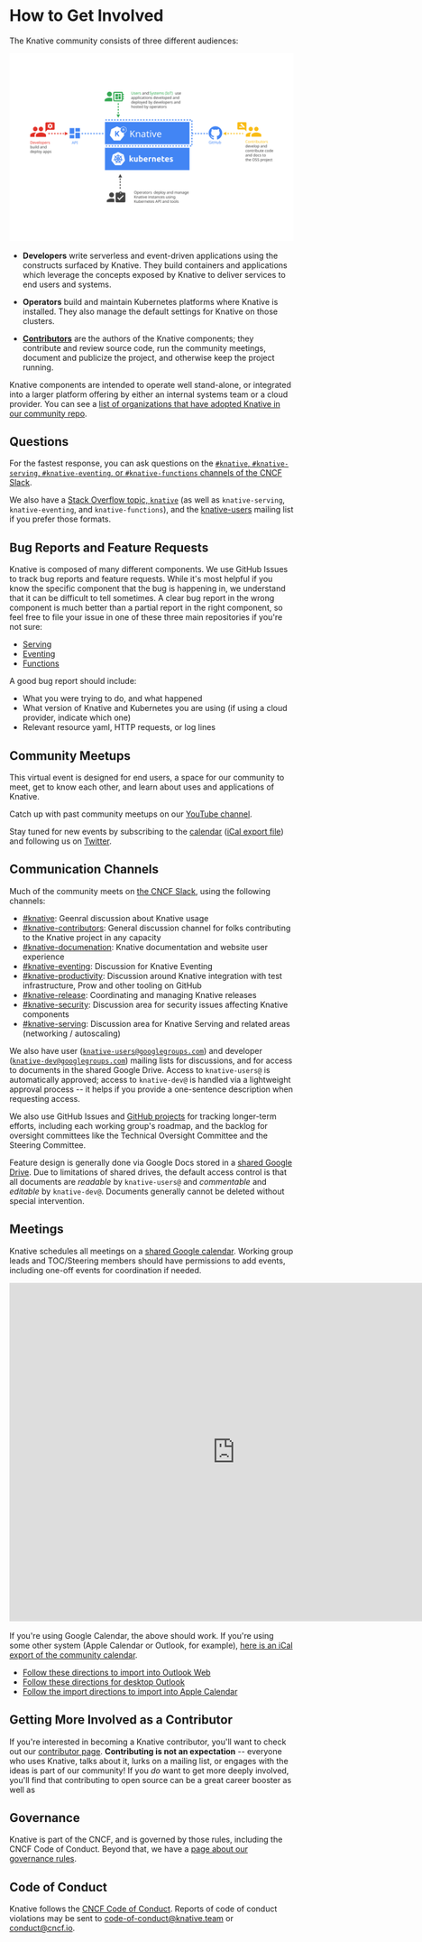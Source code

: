 # How to Get Involved

<!-- TODO: what is community, what are the touchpoints -->

The Knative community consists of three different audiences:

![Diagram of Knative audiences: users, developers, operators, and contributors](images/knative-audience.svg)

* **Developers** write serverless and event-driven applications using the
  constructs surfaced by Knative.  They build containers and applications which
  leverage the concepts exposed by Knative to deliver services to end users and
  systems.

* **Operators** build and maintain Kubernetes platforms where Knative is
  installed.  They also manage the default settings for Knative on those
  clusters.

* [**Contributors**](./contributing.md) are the authors of the Knative
  components; they contribute and review source code, run the community
  meetings, document and publicize the project, and otherwise keep the project
  running.

Knative components are intended to operate well stand-alone, or integrated into
a larger platform offering by either an internal systems team or a cloud
provider.  You can see a [list of organizations that have adopted Knative in our
community repo](https://github.com/knative/community/tree/main/ADOPTERS.MD).

## Questions

For the fastest response, you can ask questions on the [`#knative`, `#knative-serving`,
`#knative-eventing`, or `#knative-functions` channels of the CNCF
Slack](https://slack.cncf.io/).

We also have a [Stack Overflow topic,
`knative`](https://stackoverflow.com/questions/tagged/knative) (as well as
`knative-serving`, `knative-eventing`, and `knative-functions`), and the
[knative-users](https://groups.google.com/forum/#!forum/knative-users) mailing
list if you prefer those formats.

## Bug Reports and Feature Requests

Knative is composed of many different components. We use GitHub Issues to track
bug reports and feature requests. While it's most helpful if you know the
specific component that the bug is happening in, we understand that it can be
difficult to tell sometimes. A clear bug report in the wrong component is much
better than a partial report in the right component, so feel free to file your issue in one of these three main repositories if you're not sure:

* [Serving](https://github.com/knative/serving/issues/new?template=bug-report.md)
* [Eventing](https://github.com/knative/eventing/issues/new?template=bug.md)
* [Functions](https://github.com/knative/func/issues/new)

A good bug report should include:

- What you were trying to do, and what happened
- What version of Knative and Kubernetes you are using (if using a cloud provider, indicate which one)
- Relevant resource yaml, HTTP requests, or log lines

## Community Meetups

This virtual event is designed for end users, a space for our community to meet,
get to know each other, and learn about uses and applications of Knative.

Catch up with past community meetups on our [YouTube channel](https://www.youtube.com/playlist?list=PLQjzPfIiEQLLyCyLBKLlwDLfE_A-P7nyg).

Stay tuned for new events by subscribing to the
[calendar](https://calendar.google.com/calendar/embed?src=knative.team_9q83bg07qs5b9rrslp5jor4l6s%40group.calendar.google.com&ctz=America%2FLos_Angeles) ([iCal export file](https://calendar.google.com/calendar/ical/knative.team_9q83bg07qs5b9rrslp5jor4l6s%40group.calendar.google.com/public/basic.ics))
and following us on [Twitter](https://twitter.com/KnativeProject).

## Communication Channels

Much of the community meets on [the CNCF Slack](https://slack.cncf.io/), using the following channels:
* [#knative](https://cloud-native.slack.com/archives/C04LGHDR9K7): Geenral discussion about Knative usage
* [#knative-contributors](https://cloud-native.slack.com/archives/C04LN0620E8): General discussion channel for folks contributing to the Knative project in any capacity
* [#knative-documenation](https://cloud-native.slack.com/archives/C04LY5G9ED7): Knative documentation and website user experience
* [#knative-eventing](https://cloud-native.slack.com/archives/C04LMU33V1S): Discussion for Knative Eventing
* [#knative-productivity](https://cloud-native.slack.com/archives/C04LY4M2G49): Discussion around Knative integration with test infrastructure, Prow and other tooling on GitHub
* [#knative-release](https://cloud-native.slack.com/archives/C04LY4Y3EHF): Coordinating and managing Knative releases
* [#knative-security](https://cloud-native.slack.com/archives/C04LGJ0D5FF): Discussion area for security issues affecting Knative components
* [#knative-serving](https://cloud-native.slack.com/archives/C04LMU0AX60): Discussion area for Knative Serving and related areas (networking / autoscaling)


We also have user
([`knative-users@googlegroups.com`](https://groups.google.com/forum/#!forum/knative-users))
and developer
([`knative-dev@googlegroups.com`](https://groups.google.com/forum/#!forum/knative-dev))
mailing lists for discussions, and for access to documents in the shared Google
Drive. Access to `knative-users@` is automatically approved; access to
`knative-dev@` is handled via a lightweight approval process -- it helps if you
provide a one-sentence description when requesting access.

We also use GitHub Issues and [GitHub
projects](https://github.com/orgs/knative/projects) for tracking longer-term
efforts, including each working group's roadmap, and the backlog for oversight
committees like the Technical Oversight Committee and the Steering Committee.

Feature design is generally done via Google Docs stored in a [shared Google
Drive](https://drive.google.com/drive/folders/0AM-QGZJ-HUA8Uk9PVA). Due to
limitations of shared drives, the default access control is that all documents
are *readable* by `knative-users@` and *commentable* and *editable* by
`knative-dev@`. Documents generally cannot be deleted without special
intervention.

## Meetings

Knative schedules all meetings on a [shared Google
calendar](https://calendar.google.com/calendar/embed?src=knative.team_9q83bg07qs5b9rrslp5jor4l6s%40group.calendar.google.com). Working
group leads and TOC/Steering members should have permissions to add events,
including one-off events for coordination if needed.

<iframe src="https://calendar.google.com/calendar/embed?src=knative.team_9q83bg07qs5b9rrslp5jor4l6s%40group.calendar.google.com" style="border: 0" width="800" height="600" frameborder="0" scrolling="no"></iframe>

If you're using Google Calendar, the above should work. If you're using some
other system (Apple Calendar or Outlook, for example), [here is an iCal export
of the community
calendar](https://calendar.google.com/calendar/ical/knative.team_9q83bg07qs5b9rrslp5jor4l6s%40group.calendar.google.com/public/basic.ics).

- [Follow these directions to import into Outlook Web](https://support.office.com/en-us/article/import-or-subscribe-to-a-calendar-in-outlook-on-the-web-503ffaf6-7b86-44fe-8dd6-8099d95f38df)
- [Follow these directions for desktop Outlook](https://support.office.com/en-us/article/See-your-Google-Calendar-in-Outlook-C1DAB514-0AD4-4811-824A-7D02C5E77126)
- [Follow the import directions to import into Apple Calendar](https://support.apple.com/guide/calendar/import-or-export-calendars-icl1023/mac)

## Getting More Involved as a Contributor

If you're interested in becoming a Knative contributor, you'll want to check out
our [contributor page](./contributing.md).  **Contributing is not an
expectation** -- everyone who uses Knative, talks about it, lurks on a mailing
list, or engages with the ideas is part of our community!  If you _do_ want to
get more deeply involved, you'll find that contributing to open source can be a
great career booster as well as

## Governance

Knative is part of the CNCF, and is governed by those rules, including the CNCF
Code of Conduct. Beyond that, we have a [page about our governance
rules](./governance.md).

## Code of Conduct

Knative follows the [CNCF Code of
Conduct](https://github.com/cncf/foundation/blob/master/code-of-conduct.md).
Reports of code of conduct violations may be sent to
code-of-conduct@knative.team or conduct@cncf.io.
